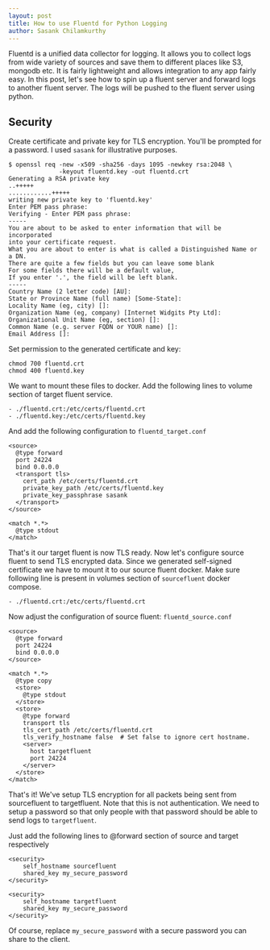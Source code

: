 ```yaml
---
layout: post
title: How to use Fluentd for Python Logging
author: Sasank Chilamkurthy
---
```


Fluentd is a unified data collector for logging. It allows you to collect logs from wide variety of sources and save them to different places like S3, mongodb etc. It is fairly lightweight and allows integration to any app fairly easy. In this post, let's see how to spin up a fluent server and forward logs to another fluent server. The logs will be pushed to the fluent server using python.

## Security

Create certificate and private key for TLS encryption. You'll be prompted for a password. I used `sasank` for illustrative purposes.

```
$ openssl req -new -x509 -sha256 -days 1095 -newkey rsa:2048 \
              -keyout fluentd.key -out fluentd.crt
Generating a RSA private key
..+++++
............+++++
writing new private key to 'fluentd.key'
Enter PEM pass phrase:
Verifying - Enter PEM pass phrase:
-----
You are about to be asked to enter information that will be incorporated
into your certificate request.
What you are about to enter is what is called a Distinguished Name or a DN.
There are quite a few fields but you can leave some blank
For some fields there will be a default value,
If you enter '.', the field will be left blank.
-----
Country Name (2 letter code) [AU]:
State or Province Name (full name) [Some-State]:
Locality Name (eg, city) []:
Organization Name (eg, company) [Internet Widgits Pty Ltd]:
Organizational Unit Name (eg, section) []:
Common Name (e.g. server FQDN or YOUR name) []:
Email Address []:
```

Set permission to the generated certificate and key:

```
chmod 700 fluentd.crt
chmod 400 fluentd.key
```

We want to mount these files to docker. Add the following lines to volume section of target fluent service.

```
- ./fluentd.crt:/etc/certs/fluentd.crt
- ./fluentd.key:/etc/certs/fluentd.key
```

And add the following configuration to `fluentd_target.conf`

```
<source>
  @type forward
  port 24224
  bind 0.0.0.0
  <transport tls>
    cert_path /etc/certs/fluentd.crt
    private_key_path /etc/certs/fluentd.key
    private_key_passphrase sasank
  </transport>
</source>

<match *.*>
  @type stdout
</match>
```
That's it our target fluent is now TLS ready. Now let's configure source fluent to send TLS encrypted data. Since we generated self-signed certificate we have to mount it to our source fluent docker. Make sure following line is present in volumes section of `sourcefluent` docker compose.

```
- ./fluentd.crt:/etc/certs/fluentd.crt
```

Now adjust the configuration of source fluent: `fluentd_source.conf`

```
<source>
  @type forward
  port 24224
  bind 0.0.0.0
</source>

<match *.*>
  @type copy
  <store>
    @type stdout
  </store>
  <store>
    @type forward
    transport tls
    tls_cert_path /etc/certs/fluentd.crt
    tls_verify_hostname false  # Set false to ignore cert hostname.
    <server>
      host targetfluent
      port 24224
    </server>
  </store>
</match>
```

That's it! We've setup TLS encryption for all packets being sent from sourcefluent to targetfluent. Note that this is not authentication. We need to setup a password so that only people with that password should be able to send logs to `targetfluent`.

Just add the following lines to @forward section of source and target respectively

```
<security>
    self_hostname sourcefluent
    shared_key my_secure_password
</security>
```

```
<security>
    self_hostname targetfluent
    shared_key my_secure_password
</security>
```

Of course, replace `my_secure_password` with a secure password you can share to the client.